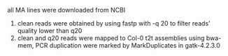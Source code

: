 all MA lines were downloaded from NCBI
1) clean reads were obtained by using fastp with -q 20 to filter reads' quality lower than q20
2) clean and q20 reads were mapped to Col-0 t2t assemblies using bwa-mem, PCR duplication were marked by MarkDuplicates in gatk-4.2.3.0
